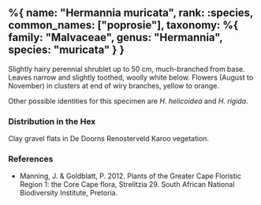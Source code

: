 %{
    name: "Hermannia muricata",
    rank: :species,
    common_names: ["poprosie"],
    taxonomy: %{
        family: "Malvaceae",
        genus: "Hermannia",
        species: "muricata"
    }
}
---

Slightly hairy perennial shrublet up to 50 cm, much-branched from base. Leaves narrow and slightly toothed, woolly white below.
Flowers (August to November) in clusters at end of wiry branches, yellow to orange.

<!-- read more -->

Other possible identities for this specimen are *H. helicoidea* and *H. rigida*.

### Distribution in the Hex

Clay gravel flats in De Doorns Renosterveld Karoo vegetation.

### References

* Manning, J. & Goldblatt, P. 2012. Plants of the Greater Cape Floristic Region 1: the Core Cape flora, Strelitzia 29. South African National Biodiversity Institute, Pretoria.